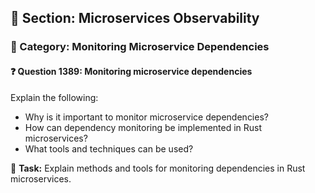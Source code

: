 ## 📘 Section: Microservices Observability
### 🔹 Category: Monitoring Microservice Dependencies
#### ❓ Question 1389: Monitoring microservice dependencies

Explain the following:

- Why is it important to monitor microservice dependencies?
- How can dependency monitoring be implemented in Rust microservices?
- What tools and techniques can be used?

🔧 **Task:** Explain methods and tools for monitoring dependencies in Rust microservices.
